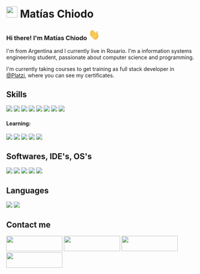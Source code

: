 # <img src="./images/matiaschiodo-icon.png" width="30" height="30"> Matías Chiodo
### Hi there! I'm Matías Chiodo <img src="./images/Hi.gif" width="30" height="30">

I'm from Argentina and I currently live in Rosario. I'm a information systems engineering student, passionate about computer science and programming.

I'm currently taking courses to get training as full stack developer in [@Platzi](https://platzi.com/p/matiaschiodo/), where you can see my certificates.

## Skills

<img src="https://img.shields.io/badge/-HTML5-E34F26?logo=html5&logoColor=white"> <img src="https://img.shields.io/badge/-CSS-1572B6?logo=css3&logoColor=white"> <img src="https://img.shields.io/badge/-JavaScript-F7DF1E?logo=javascript&logoColor=white"> <img src="https://img.shields.io/badge/-Webpack-8DD6F9?logo=webpack&logoColor=white"> <img src="https://img.shields.io/badge/-NPM-CB3837?logo=npm&logoColor=white"> <img src="https://img.shields.io/badge/-MySQL-4479A1?logo=mysql&logoColor=white"> <img src="https://img.shields.io/badge/-Git-F05032?logo=git&logoColor=white"> <img src="https://img.shields.io/badge/-Terminal-4D4D4D?logo=windowsterminal&logoColor=white">

#### Learning:

<img src="https://img.shields.io/badge/-ReactJs-61DAFB?logo=react&logoColor=white"> <img src="https://img.shields.io/badge/-Node-339933?logo=node.js&logoColor=white"> <img src="https://img.shields.io/badge/-Express-000000?logo=express&logoColor=white"> <img src="https://img.shields.io/badge/-PostgreSQL-4169E1?logo=postgresql&logoColor=white"> <img src="https://img.shields.io/badge/-MongoDB-47A248?logo=mongodb&logoColor=white">

## Softwares, IDE's, OS's

<img src="https://img.shields.io/badge/-Insomnia-5849BE?logo=insomnia&logoColor=white"> <img src="https://img.shields.io/badge/-Postman-FF6C37?logo=postman&logoColor=white"> <img src="https://img.shields.io/badge/-VSCode-007ACC?logo=visualstudio&logoColor=white"> <img src="https://img.shields.io/badge/-Windows-0078D6?logo=windows&logoColor=white"> <img src="https://img.shields.io/badge/-Linux-FCC624?logo=linux&logoColor=white">

## Languages

<img src="https://img.shields.io/badge/-Spanish (Native)-blue"> <img src="https://img.shields.io/badge/-English (A2)-red">

## Contact me
<a href="https://platzi.com/p/matiaschiodo/" target="_blank"><img src="https://img.shields.io/badge/PLATZI-%2388d88.svg?&style=for-the-badge&logo=platzi&logoColor=white" height="41" width="150"></a>
<a href="https://matiaschiodo.netlify.app/" target="_blank"><img src="https://img.shields.io/badge/CV WEB-%23000000.svg?&style=for-the-badge&logo=netlify&logoColor=white" height="41" width="150"></a>
<a href="mailto:matiaschiodo@gmail.com" target="_blank"><img src="https://img.shields.io/badge/MAIL-%23cc5555.svg?&style=for-the-badge&logo=gmail&logoColor=white" height="41" width="150"></a>
<a href="https://www.linkedin.com/in/matiaschiodo/" target="_blank"><img src="https://img.shields.io/badge/linkedin-%230077B5.svg?&style=for-the-badge&logo=linkedin&logoColor=white" height="41" width="150"></a> 

